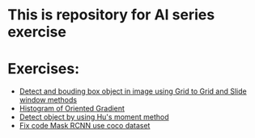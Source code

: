 # This is repository for AI series exercise
# Exercises:
* [Detect and bouding box object in image using Grid to Grid and Slide window methods](https://github.com/HODUCVU/AI_series_exercise/tree/Grid-to-Grid)
* [Histogram of Oriented Gradient](https://github.com/HODUCVU/AI_series_exercise/tree/HOG)
* [Detect object by using Hu's moment method](https://github.com/HODUCVU/AI_series_exercise/tree/Hu'moment)
* [Fix code Mask RCNN use coco dataset](https://github.com/HODUCVU/AI_series_exercise/tree/fixModelAIPBL)